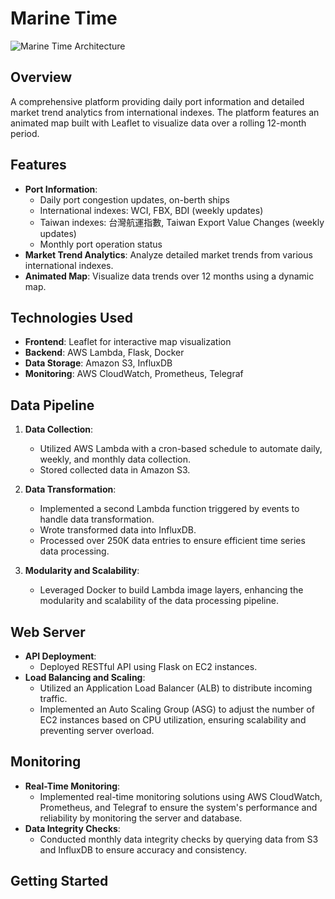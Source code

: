 # Marine Time
![Marine Time Architecture](image/architechture.png)
## Overview
A comprehensive platform providing daily port information and detailed market trend analytics from international indexes. The platform features an animated map built with Leaflet to visualize data over a rolling 12-month period.

## Features
- **Port Information**: 
  - Daily port congestion updates, on-berth ships
  - International indexes: WCI, FBX, BDI (weekly updates)
  - Taiwan indexes: 台灣航運指數, Taiwan Export Value Changes (weekly updates)
  - Monthly port operation status
- **Market Trend Analytics**: Analyze detailed market trends from various international indexes.
- **Animated Map**: Visualize data trends over 12 months using a dynamic map.

## Technologies Used
- **Frontend**: Leaflet for interactive map visualization
- **Backend**: AWS Lambda, Flask, Docker
- **Data Storage**: Amazon S3, InfluxDB
- **Monitoring**: AWS CloudWatch, Prometheus, Telegraf

## Data Pipeline
1. **Data Collection**:
   - Utilized AWS Lambda with a cron-based schedule to automate daily, weekly, and monthly data collection.
   - Stored collected data in Amazon S3.

2. **Data Transformation**:
   - Implemented a second Lambda function triggered by events to handle data transformation.
   - Wrote transformed data into InfluxDB.
   - Processed over 250K data entries to ensure efficient time series data processing.

3. **Modularity and Scalability**:
   - Leveraged Docker to build Lambda image layers, enhancing the modularity and scalability of the data processing pipeline.

## Web Server
- **API Deployment**:
  - Deployed RESTful API using Flask on EC2 instances.
- **Load Balancing and Scaling**:
  - Utilized an Application Load Balancer (ALB) to distribute incoming traffic.
  - Implemented an Auto Scaling Group (ASG) to adjust the number of EC2 instances based on CPU utilization, ensuring scalability and preventing server overload.

## Monitoring
- **Real-Time Monitoring**:
  - Implemented real-time monitoring solutions using AWS CloudWatch, Prometheus, and Telegraf to ensure the system's performance and reliability by monitoring the server and database.
- **Data Integrity Checks**:
  - Conducted monthly data integrity checks by querying data from S3 and InfluxDB to ensure accuracy and consistency.

## Getting Started

